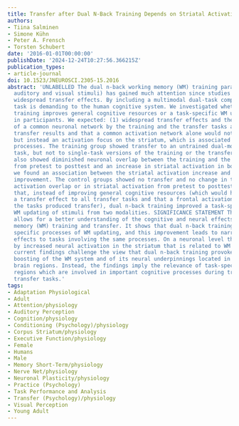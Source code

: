 ```yaml
---
title: Transfer after Dual N-Back Training Depends on Striatal Activation Change
authors:
- Tiina Salminen
- Simone Kühn
- Peter A. Frensch
- Torsten Schubert
date: '2016-01-01T00:00:00'
publishDate: '2024-12-24T10:27:56.366215Z'
publication_types:
- article-journal
doi: 10.1523/JNEUROSCI.2305-15.2016
abstract: 'UNLABELLED The dual n-back working memory (WM) training paradigm (comprising
  auditory and visual stimuli) has gained much attention since studies have shown
  widespread transfer effects. By including a multimodal dual-task component, the
  task is demanding to the human cognitive system. We investigated whether dual n-back
  training improves general cognitive resources or a task-specific WM updating process
  in participants. We expected: (1) widespread transfer effects and the recruitment
  of a common neuronal network by the training and the transfer tasks and (2) narrower
  transfer results and that a common activation network alone would not produce transfer,
  but instead an activation focus on the striatum, which is associated with WM updating
  processes. The training group showed transfer to an untrained dual-modality WM updating
  task, but not to single-task versions of the training or the transfer task. They
  also showed diminished neuronal overlap between the training and the transfer task
  from pretest to posttest and an increase in striatal activation in both tasks. Furthermore,
  we found an association between the striatal activation increase and behavioral
  improvement. The control groups showed no transfer and no change in the amount of
  activation overlap or in striatal activation from pretest to posttest. We conclude
  that, instead of improving general cognitive resources (which would have required
  a transfer effect to all transfer tasks and that a frontal activation overlap between
  the tasks produced transfer), dual n-back training improved a task-specific process:
  WM updating of stimuli from two modalities. SIGNIFICANCE STATEMENT The current study
  allows for a better understanding of the cognitive and neural effects of working
  memory (WM) training and transfer. It shows that dual n-back training mainly improves
  specific processes of WM updating, and this improvement leads to narrow transfer
  effects to tasks involving the same processes. On a neuronal level this is accompanied
  by increased neural activation in the striatum that is related to WM updating. The
  current findings challenge the view that dual n-back training provokes a general
  boosting of the WM system and of its neural underpinnings located in frontoparietal
  brain regions. Instead, the findings imply the relevance of task-specific brain
  regions which are involved in important cognitive processes during training and
  transfer tasks.'
tags:
- Adaptation Physiological
- Adult
- Attention/physiology
- Auditory Perception
- Cognition/physiology
- Conditioning (Psychology)/physiology
- Corpus Striatum/physiology
- Executive Function/physiology
- Female
- Humans
- Male
- Memory Short-Term/physiology
- Nerve Net/physiology
- Neuronal Plasticity/physiology
- Practice (Psychology)
- Task Performance and Analysis
- Transfer (Psychology)/physiology
- Visual Perception
- Young Adult
---
```

